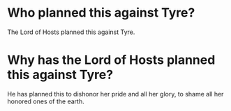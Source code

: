 # Who planned this against Tyre?

The Lord of Hosts planned this against Tyre.

# Why has the Lord of Hosts planned this against Tyre?

He has planned this to dishonor her pride and all her glory, to shame all her honored ones of the earth.
